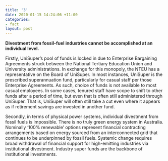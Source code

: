 ```yaml
---
title: '3'
date: 2020-01-15 14:24:06 +11:00
categories:
- fact
layout: post
---
```


**Divestment from fossil-fuel industries cannot be accomplished at an individual level.**

Firstly, UniSuper’s pool of funds is locked in due to Enterprise Bargaining Agreements struck between the National Tertiary Education Union and University administrations. In exchange for this monopoly, the NTEU has a representative on the Board of UniSuper. In most instances, UniSuper is the prescribed superannuation fund, particularly for casual staff per those Enterprise Agreements. As such, choice of funds is not available to most casual employees. In some cases, tenured staff have scope to shift to other funds after a period of time, but even that is often still administered through UniSuper. That is, UniSuper will often still take a cut even where it appears as if retirement savings are invested in another fund. 

Secondly, in terms of physical power systems, individual divestment from fossil fuels is impossible. There is no truly green energy system in Australia. Nominally ‘100% renewable’ options represent financial contracting arrangements based on energy sourced from an interconnected grid that continues to be underpinned by fossil fuels. Systemic change requires broad withdrawal of financial support for high-emitting industries via institutional divestment. Industry super funds are the backbone of institutional investments. 
